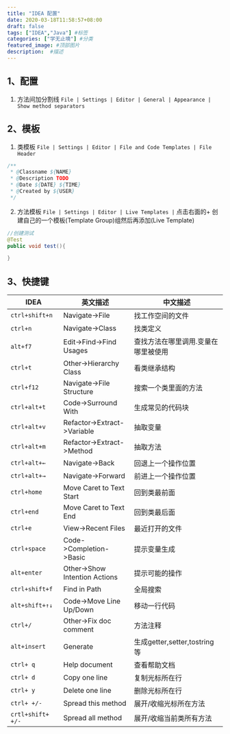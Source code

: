 ```yaml
---
title: "IDEA 配置"
date: 2020-03-18T11:58:57+08:00
draft: false
tags: ["IDEA","Java"] #标签
categories: ["学无止境"] #分类
featured_image: #顶部图片
description:  #描述
---
```


## 1、配置

1. 方法间加分割线 `File | Settings | Editor | General | Appearance | Show method separators`

## 2、模板

1. 类模板 `File | Settings | Editor | File and Code Templates | File Header`

```java
/**
 * @Classname ${NAME}
 * @Description TODO
 * @Date ${DATE} ${TIME}
 * @Created by ${USER}
 */
```

2. 方法模板 `File | Settings | Editor | Live Templates |` 点击右面的+ 创建自己的一个模板(Template Group)组然后再添加(Live Template)

```java
//创建测试
@Test
public void test(){

}
```

## 3、快捷键

|      IDEA         |         英文描述              |         中文描述
|-------------------|-------------------------------|-----------------------------------
|`ctrl+shift+n`	    |Navigate->File	                |找工作空间的文件
|`ctrl+n`	        　|Navigate->Class	              |找类定义
|`alt+f7`	        　|Edit->Find->Find Usages	      |查找方法在哪里调用.变量在哪里被使用
|`ctrl+t`	          |Other->Hierarchy Class	        |看类继承结构
|`ctrl+f12`	        |Navigate->File Structure	      |搜索一个类里面的方法
|`ctrl+alt+t`	      |Code->Surround With	          |生成常见的代码块
|`ctrl+alt+v`	      |Refactor->Extract->Variable    |抽取变量
|`ctrl+alt+m`	      |Refactor->Extract->Method	    |抽取方法
|`ctrl+alt+←`	     |Navigate->Back	               |回退上一个操作位置
|`ctrl+alt+→`	     |Navigate->Forward	             |前进上一个操作位置
|`ctrl+home`	      |Move Caret to Text Start	      |回到类最前面
|`ctrl+end`	        |Move Caret to Text End	        |回到类最后面
|`ctrl+e`	          |View->Recent Files	            |最近打开的文件
|`ctrl+space`	      |Code->Completion->Basic	      |提示变量生成
|`alt+enter`	      |Other->Show Intention Actions	|提示可能的操作
|`ctrl+shift+f`	    |Find in Path	                  |全局搜索
|`alt+shift+↑↓`	  |Code->Move Line Up/Down	      |移动一行代码
|`ctrl+/`	          |Other->Fix doc comment	        |方法注释
|`alt+insert`	      |Generate	                      |生成getter,setter,tostring等
|`ctrl+ q`          |Help document                  |查看帮助文档
|`ctrl+ d`          |Copy one line                  |复制光标所在行
|`ctrl+ y`          |Delete one line                |删除光标所在行
|`ctrl+ +/-`        |Spread this method             |展开/收缩光标所在方法
|`crtl+shift+ +/-`  |Spread all method              |展开/收缩当前类所有方法
